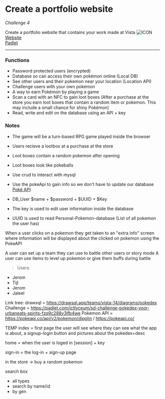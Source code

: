 # Create a portfolio website
*Challenge 4*<br>

Create a portfolio website that contains your work made at Vista
![ICON](icon.png)<br>
[Website](https://tijl-pleuger-vista.github.io/website.github.io/public/test/)<br>
[Padlet](https://padlet.com/ictlyceum/sd-challenge-pokedex-voor-urbaneats-spirits-fzq9c288y3lfb4we)<br>

---
### Functions
- Password protected users (encrypted)
- Database so can access their own pokémon online (Local DB)
- See other users and their pokemon near your location (Location API)
- Challenge users with your own pokémon
- A way to earn Pokémon by playing a game
- Scan a card with an NFC to gain loot boxes (After a purchase at the store you earn loot boxes that contain a random item or pokemon. This may include a small chance for shiny Pokémon)
- Read, write and edit on the database using an API + key

### Notes
- The game will be a turn-based RPG game played inside the browser
- Users recieve a lootbox at a purchase at the store
- Loot boxes contain a random pokemon after opening
- Loot boxes look like pokeballs
- Use crud to interact with mysql
- Use the pokeApi to gain info so we don't have to update our database
[Poké API](https://pokeapi.co/api/v2/pokemon/dipplin)<br>

- DB_User $name + $password + $UUID + $Key
- The key is used to edit user information inside the database
- UUID is used to read Personal-Pokemon-database (List of all pokemon the user has)

When a user clicks on a pokemon they get taken to an "extra info" screen where information will be displayed about the clicked on pokemon using the PokeAPI

A user can set up a team they can use to battle other users or story mode
A user can use items to level up pokemon or give them buffs during battle

> Users
- Jerom
- Tijl
- Jerom
- Jaleel



Link tree:
drawsql = https://drawsql.app/teams/vista-14/diagrams/pokedex
Challenge = https://padlet.com/ictlyceum/sd-challenge-pokedex-voor-urbaneats-spirits-fzq9c288y3lfb4we
Pokemon API = https://pokeapi.co/api/v2/pokemon/dipplin / https://pokeapi.co/

TEMP
index = first page the user will see where they can see what the app is about, a signup-login button and pictures about the pokedex+desc

home = when the user is loged in [session] + key

sign-in = the log-in + sign-up page

in the store -> buy a random pokemon

search box
- all types
- search by name/id
- by gen    
